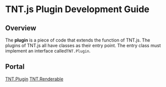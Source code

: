 # TNT.js Plugin Development Guide

## Overview
The **plugin** is a piece of code that extends the function of TNT.js. The plugins of TNT.js all have classes as their entry point. The entry class must implement an interface called`TNT.Plugin`.

## Portal

[TNT.Plugin](TNT_Plugin.md)
[TNT.Renderable](TNT_Renderable.md)
